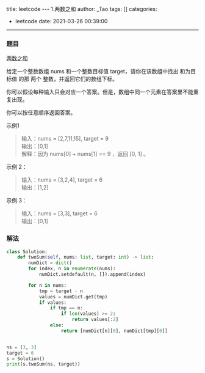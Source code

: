 title: leetcode --- 1.两数之和
author: _Tao
tags: []
categories:
  - leetcode
date: 2021-03-26 00:39:00
---

### 题目

[两数之和](https://leetcode-cn.com/problems/two-sum/)


给定一个整数数组 nums 和一个整数目标值 target，请你在该数组中找出 和为目标值 的那 两个 整数，并返回它们的数组下标。

你可以假设每种输入只会对应一个答案。但是，数组中同一个元素在答案里不能重复出现。

你可以按任意顺序返回答案。

示例1
> 输入：nums = [2,7,11,15], target = 9 <br/>
输出：[0,1] <br/>
解释：因为 nums[0] + nums[1] == 9 ，返回 [0, 1] 。<br/>

示例 2：
> 输入：nums = [3,2,4], target = 6 <br/>
输出：[1,2]	<br/>

示例 3：
> 输入：nums = [3,3], target = 6	<br/>
输出：[0,1]	<br/>


### 解法
```python
class Solution:
    def twoSum(self, nums: list, target: int) -> list:
        numDict = dict()
        for index, n in enumerate(nums):
            numDict.setdefault(n, []).append(index)

        for n in nums:
            tmp = target - n
            values = numDict.get(tmp)
            if values:
                if tmp == n:
                    if len(values) >= 2:
                        return values[:2]
                else:
                    return [numDict[n][0], numDict[tmp][0]]


ns = [3, 3]
target = 6
s = Solution()
print(s.twoSum(ns, target))

```

